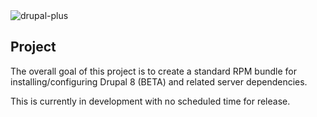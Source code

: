 <img src="https://github.com/nuxy/drupal8-plus/raw/master/preview.jpg" alt="drupal-plus" />

## Project

The overall goal of this project is to create a standard RPM bundle for installing/configuring Drupal 8 (BETA) and related server dependencies.

This is currently in development with no scheduled time for release.

